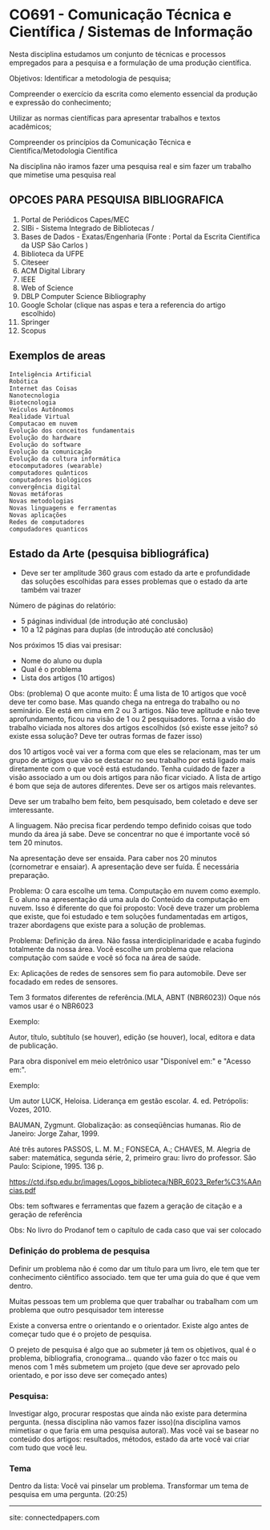 # CO691 - Comunicação Técnica e Científica / Sistemas de Informação

Nesta disciplina estudamos um conjunto de técnicas e processos empregados para
a pesquisa e a formulação de uma produção científica.

Objetivos: Identificar a metodologia de pesquisa; 

Compreender o exercício da escrita como elemento essencial da produção e expressão do conhecimento;

Utilizar as normas científicas para apresentar trabalhos e textos acadêmicos;

Compreender os princípios da Comunicação Técnica e Científica/Metodologia Científica

Na disciplina não iramos fazer uma pesquisa real e sim fazer um trabalho que mimetise uma pesquisa real

## OPCOES PARA PESQUISA BIBLIOGRAFICA

1. Portal de Periódicos Capes/MEC
2. SIBi - Sistema Integrado de Bibliotecas /
3. Bases de Dados - Exatas/Engenharia (Fonte : Portal da Escrita Científica da USP São Carlos )
4. Biblioteca da UFPE
5. Citeseer
6. ACM Digital Library
7. IEEE
8. Web of Science
9. DBLP Computer Science Bibliography
10. Google Scholar (clique nas aspas e tera a referencia do artigo escolhido)
11. Springer
12. Scopus

## Exemplos de areas

```
Inteligência Artificial
Robótica
Internet das Coisas
Nanotecnologia
Biotecnologia
Veículos Autônomos
Realidade Virtual
Computacao em nuvem
Evolução dos conceitos fundamentais
Evolução do hardware
Evolução do software
Evolução da comunicação
Evolução da cultura informática
etocomputadores (wearable)
computadores quânticos
computadores biológicos
convergência digital
Novas metáforas
Novas metodologias
Novas linguagens e ferramentas
Novas aplicações
Redes de computadores
compudadores quanticos
```

## Estado da Arte (pesquisa bibliográfica)

- Deve ser ter amplitude 360 graus com estado da arte e profundidade das soluções escolhidas para esses problemas que o estado da arte também vai trazer





Número de páginas do relatório:
- 5 páginas individual (de introdução até conclusão)
- 10 a 12 páginas para duplas (de introdução até conclusão)

Nos próximos 15 dias vai presisar:
- Nome do aluno ou dupla
- Qual é o problema
- Lista dos artigos (10 artigos)

Obs: (problema) O que aconte muito: É uma lista de 10 artigos que você deve ter como base. Mas quando chega na entrega do trabalho ou no seminário. Ele está em cima em 2 ou 3 artigos. Não teve aplitude e não teve aprofundamento, ficou na visão de 1 ou 2 pesquisadores. Torna a visão do trabalho viciada nos altores dos artigos escolhidos (só existe esse jeito? só existe essa solução? Deve ter outras formas de fazer isso)

dos 10 artigos você vai ver a forma com que eles se relacionam, mas ter um grupo de artigos que vão se destacar no seu trabalho por está ligado mais diretamente com o que você está estudando. Tenha cuidado de fazer a visão associado a um ou dois artigos para não ficar viciado. A lista de artigo é bom que seja de autores diferentes. Deve ser os artigos mais relevantes.

Deve ser um trabalho bem feito, bem pesquisado, bem coletado e deve ser imteressante.

A linguagem. Não precisa ficar perdendo tempo definido coisas que todo mundo da área já sabe. Deve se concentrar no que é importante você só tem 20 minutos.

Na apresentação deve ser ensaida. Para caber nos 20 minutos (cornometrar e ensaiar). A apresentação deve ser fuída. É necessária preparação.

Problema: O cara escolhe um tema. Computação em nuvem como exemplo. E o aluno na apresentação dá uma aula do Conteúdo da computação em nuvem. Isso é diferente do que foi proposto: Você deve trazer um problema que existe, que foi estudado e tem soluções fundamentadas em artigos, trazer abordagens que existe para a solução de problemas.

Problema: Definição da área. Não fassa interdiciplinaridade e acaba fugindo totalmente da nossa área. Você escolhe um problema que relaciona computação com saúde e você só foca na área de saúde.

Ex: Aplicações de redes de sensores sem fio para automobile. Deve ser focadado em redes de sensores.

Tem 3 formatos diferentes de referência.(MLA, ABNT (NBR6023))
Oque nós vamos usar é o NBR6023

Exemplo:

Autor, título, subtítulo (se houver), edição (se houver), local, editora e data de publicação.

Para obra disponível em meio eletrônico usar
"Disponível em:" e "Acesso em:".

Exemplo:

Um autor
LUCK, Heloisa. Liderança em gestão escolar. 4. ed.
Petrópolis: Vozes, 2010.

BAUMAN, Zygmunt. Globalização: as conseqüências
humanas. Rio de Janeiro: Jorge Zahar, 1999.


Até três autores
PASSOS, L. M. M.; FONSECA, A.; CHAVES, M. Alegria de saber:
matemática, segunda série, 2, primeiro grau: livro do
professor. São Paulo: Scipione, 1995. 136 p.


https://ctd.ifsp.edu.br/images/Logos_biblioteca/NBR_6023_Refer%C3%AAncias.pdf


Obs: tem softwares e ferramentas que fazem a geração de citação e a geração de referência

Obs: No livro do Prodanof tem o capítulo de cada caso que vai ser colocado

### Definiçáo do problema de pesquisa

Definir um problema não é como dar um título para um livro, ele tem que ter conhecimento ciêntífico associado. tem que ter uma guia do que é que vem dentro.


Muitas pessoas tem um problema que quer trabalhar ou trabalham com um problema que outro pesquisador tem interesse

Existe a conversa entre o orientando e o orientador. Existe algo antes de começar tudo que é o projeto de pesquisa.

O prejeto de pesquisa é algo que ao submeter já tem os objetivos, qual é o problema, bibliografia, cronograma... quando vão fazer o tcc mais ou menos com 1 mês submetem um projeto (que deve ser aprovado pelo orientado, e por isso deve ser começado antes)

### Pesquisa:

Investigar algo, procurar respostas que ainda não existe para determina pergunta. (nessa disciplina não vamos fazer isso)(na disciplina vamos mimetisar o que faria em uma pesquisa autoral). Mas você vai se basear no conteúdo dos artigos: resultados, métodos, estado da arte você vai criar com tudo que você leu.

### Tema

Dentro da lista: Você vai pinselar um problema. Transformar um tema de pesquisa em uma pergunta. (20:25)




------------------------------

site: connectedpapers.com



